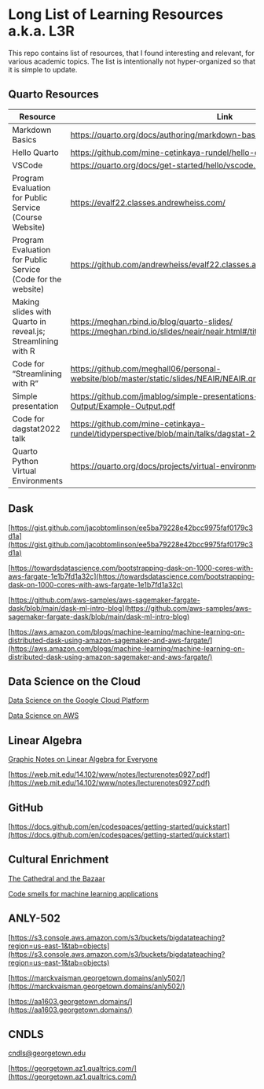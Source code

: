 # Long List of Learning Resources a.k.a. L3R

This repo contains list of resources, that I found interesting and relevant, for various academic topics. The list is intentionally not hyper-organized so that it is simple to update.

## Quarto Resources


| Resource | Link |
| --- | --- | 
| Markdown Basics | https://quarto.org/docs/authoring/markdown-basics.html |
| Hello Quarto | https://github.com/mine-cetinkaya-rundel/hello-quarto |
| VSCode | https://quarto.org/docs/get-started/hello/vscode.html |
| Program Evaluation for Public Service (Course Website) | https://evalf22.classes.andrewheiss.com/ |
| Program Evaluation for Public Service (Code for the website) | https://github.com/andrewheiss/evalf22.classes.andrewheiss.com/tree/main/slides |
| Making slides with Quarto in reveal.js; Streamlining with R | https://meghan.rbind.io/blog/quarto-slides/ https://meghan.rbind.io/slides/neair/neair.html#/title-slide |
| Code for “Streamlining with R” | https://github.com/meghall06/personal-website/blob/master/static/slides/NEAIR/NEAIR.qmd |
| Simple presentation | https://github.com/jmablog/simple-presentations-generator/blob/main/Example-Output/Example-Output.pdf |
| Code for dagstat2022 talk  | https://github.com/mine-cetinkaya-rundel/tidyperspective/blob/main/talks/dagstat-2022.qmd |
| Quarto Python Virtual Environments | https://quarto.org/docs/projects/virtual-environments.html |

## Dask

[https://gist.github.com/jacobtomlinson/ee5ba79228e42bcc9975faf0179c3d1a](https://gist.github.com/jacobtomlinson/ee5ba79228e42bcc9975faf0179c3d1a)

[https://towardsdatascience.com/bootstrapping-dask-on-1000-cores-with-aws-fargate-1e1b7fd1a32c](https://towardsdatascience.com/bootstrapping-dask-on-1000-cores-with-aws-fargate-1e1b7fd1a32c)

[https://github.com/aws-samples/aws-sagemaker-fargate-dask/blob/main/dask-ml-intro-blog](https://github.com/aws-samples/aws-sagemaker-fargate-dask/blob/main/dask-ml-intro-blog)

[https://aws.amazon.com/blogs/machine-learning/machine-learning-on-distributed-dask-using-amazon-sagemaker-and-aws-fargate/](https://aws.amazon.com/blogs/machine-learning/machine-learning-on-distributed-dask-using-amazon-sagemaker-and-aws-fargate/)

## Data Science on the Cloud

[Data Science on the Google Cloud Platform](https://www.amazon.com/Data-Science-Google-Cloud-Platform/dp/1491974567)

[Data Science on AWS](https://www.amazon.com/Data-Science-AWS-End-End/dp/1492079391)

## Linear Algebra

[Graphic Notes on Linear Algebra for Everyone](https://github.com/kenjihiranabe/The-Art-of-Linear-Algebra/blob/main/The-Art-of-Linear-Algebra.pdf)

[https://web.mit.edu/14.102/www/notes/lecturenotes0927.pdf](https://web.mit.edu/14.102/www/notes/lecturenotes0927.pdf)

## GitHub

[https://docs.github.com/en/codespaces/getting-started/quickstart](https://docs.github.com/en/codespaces/getting-started/quickstart)

## Cultural Enrichment

[The Cathedral and the Bazaar](http://www.unterstein.net/su/docs/CathBaz.pdf)

[Code smells for machine learning applications](https://arxiv.org/pdf/2203.13746.pdf)

## ANLY-502

[https://s3.console.aws.amazon.com/s3/buckets/bigdatateaching?region=us-east-1&tab=objects](https://s3.console.aws.amazon.com/s3/buckets/bigdatateaching?region=us-east-1&tab=objects)

[https://marckvaisman.georgetown.domains/anly502/](https://marckvaisman.georgetown.domains/anly502/)

[https://aa1603.georgetown.domains/](https://aa1603.georgetown.domains/)

## CNDLS

[cndls@georgetown.edu](mailto:cndls@georgetown.edu)

[https://georgetown.az1.qualtrics.com/](https://georgetown.az1.qualtrics.com/)
